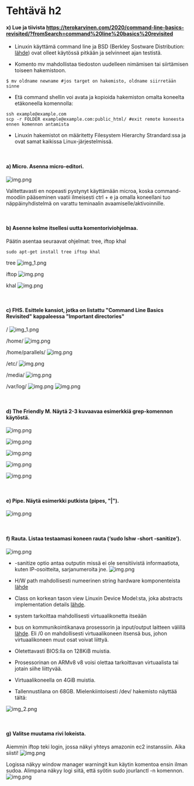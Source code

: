 # Tehtävä h2

#### x) Lue ja tiivista https://terokarvinen.com/2020/command-line-basics-revisited/?fromSearch=command%20line%20basics%20revisited

- Linuxin käyttämä command line ja BSD (Berkley Sostware Distribution: [lähde](https://docs.freebsd.org/en/articles/explaining-bsd/)) ovat olleet käytössä pitkään ja selvinneet ajan testistä.

- Komento mv mahdollistaa tiedoston uudelleen nimämisen tai siirtämisen toiseen hakemistoon.

```
$ mv oldname newname #jos target on hakemisto, oldname siirretään sinne
```

- Etä command shellin voi avata ja kopioida hakemiston omalta koneelta etäkoneella komennolla:

```
ssh example@example.com
scp -r FOLDER example@example.com:public_html/ #exit remote koneesta ennen komennon antamista
```

- Linuxin hakemistot on määritetty Filesystem Hierarchy Strandard:ssa ja ovat samat kaikissa Linux-järjestelmissä.

<br>

#### a) Micro. Asenna micro-editori.

![img.png](images/h2/micro-install.png)

Valitettavasti en nopeasti pystynyt käyttämään microa, koska command-moodiin pääseminen vaatii ilmeisesti ctrl + e ja omalla koneellani tuo näppäinyhdistelmä on varattu teminaalin avaamiselle/aktivoinnille.

<br>

#### b) Asenne kolme itsellesi uutta komentoriviohjelmaa.

Päätin asentaa seuraavat ohjelmat: tree, iftop khal

```
sudo apt-get install tree iftop khal
```

tree
![img_1.png](images/h2/tree.png)

iftop
![img.png](images/h2/iftop.png)

khal
![img.png](images/h2/khal.png)

<br>

#### c) FHS. Esittele kansiot, jotka on listattu "Command Line Basics Revisited" kappaleessa "Important directories"

/
![img_1.png](images/h2/root.png)

/home/
![img.png](images/h2/home.png)

/home/parallels/
![img.png](images/h2/home-user.png)

/etc/
![img.png](images/h2/etc.png)

/media/
![img.png](images/h2/media.png)

/var/log/
![img.png](images/h2/var-log.png)
![img.png](images/h2/catvarlog.png)

<br>

#### d)  The Friendly M. Näytä 2-3 kuvaavaa esimerkkiä grep-komennon käytöstä.

![img.png](images/h2/grep1.png)

![img.png](images/h2/grep2.png)

![img.png](images/h2/grep3.png)

![img.png](images/h2/grep4.png)

![img.png](images/h2/grep5.png)

<br>

#### e)  Pipe. Näytä esimerkki putkista (pipes, "|").

![img.png](images/h2/pipe.png)

<br>

#### f) Rauta. Listaa testaamasi koneen rauta (‘sudo lshw -short -sanitize’).

![img.png](images/h2/lshw.png)

- -sanitize optio antaa outputin missä ei ole  sensitiivistä informaatiota, kuten IP-osoitteita, sarjanumeroita jne.
![img.png](images/h2/sanitaze.png)

- H/W path mahdollisesti numeerinen string hardware komponenteista [lähde](https://www.bleepingcomputer.com/forums/t/565295/linux-hw-paths/?p=3614874)

- Class on korkean tason view Linuxin Device Model:sta, joka abstracts implementation details [lähde](https://linux-kernel-labs.github.io/refs/heads/master/labs/device_model.html#classes). 

- system tarkoittaa mahdollisesti virtuaalikonetta itseään

- bus on kommunikointikanava prosessorin ja input/output laitteen välillä [lähde](https://linux-kernel-labs.github.io/refs/heads/master/labs/device_model.html#buses). Eli /0 on mahdollisesti virtuaalikoneen itsensä bus, johon virtuaalikoneen muut osat voivat liittyä.

- Oletettavasti BIOS:lla on 128KiB muistia.

- Prosessorinan on ARMv8 v8 voisi olettaa tarkoittavan virtuaalista tai jotain siihe liittyvää.

- Virtuaalikoneella on 4GiB muistia.

- Tallennustilana on 68GB. Mielenkiintoisesti /dev/ hakemisto näyttää tältä:

![img_2.png](images/h2/dev.png)

<br>

#### g) Valitse muutama rivi lokeista.

Aiemmin iftop teki login, jossa näkyi yhteys amazonin ec2 instanssiin. Aika siisti!
![img.png](images/h2/iftop.png)


Logissa näkyy window manager warningit kun käytin komentoa ensin ilman sudoa. Alimpana näkyy logi siitä, että syötin sudo jourlanctl -n komennon.
![img.png](images/h2/journalctl.png)




